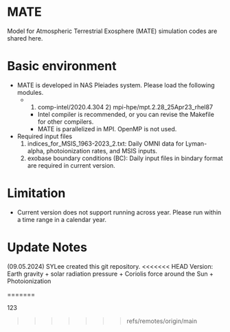 # MATE
Model for Atmospheric Terrestrial Exosphere (MATE) simulation codes are shared here.

# Basic environment
 - MATE is developed in NAS Pleiades system. Please load the following modules.
   - 1) comp-intel/2020.4.304   2) mpi-hpe/mpt.2.28_25Apr23_rhel87
     - Intel compiler is recommended, or you can revise the Makefile for other compilers.
     - MATE is parallelized in MPI. OpenMP is not used.
 - Required input files
    1) indices_for_MSIS_1963-2023_2.txt: Daily OMNI data for Lyman-alpha, photoionization rates, and MSIS inputs.
    2) exobase boundary conditions (BC): Daily input files in bindary format are required in current version.

# Limitation 
 - Current version does not support running across year. Please run within a time range in a calendar year.

# Update Notes
(09.05.2024) SYLee created this git repository.
<<<<<<< HEAD
 Version: Earth gravity + solar radiation pressure + Coriolis force around the Sun + Photoionization



=======

123
>>>>>>> refs/remotes/origin/main



